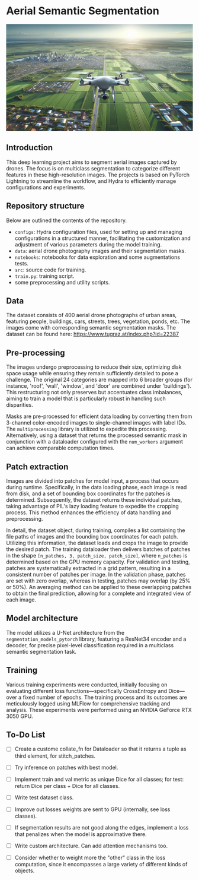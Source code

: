 # Aerial Semantic Segmentation

![drone_cover_image](data/aerial_drone.jpg)

## Introduction
This deep learning project aims to segment aerial images captured by drones. The focus is on multiclass segmentation to categorize different features in these high-resolution images. The projects is based on PyTorch Lightning to streamline the workflow, and Hydra to efficiently manage configurations and experiments.

## Repository structure
Below are outlined the contents of the repository.
- `configs`: Hydra configuration files, used for setting up and managing configurations in a structured manner, facilitating the customization and adjustment of various parameters during the model training​.
- `data`: aerial drone photography images and their segmentation masks.
- `notebooks`: notebooks for data exploration and some augmentations tests.
- `src`: source code for training.
- `train.py`: training script.
- some preprocessing and utility scripts.

## Data
The dataset consists of 400 aerial drone photographs of urban areas, featuring people, buildings, cars, streets, trees, vegetation, ponds, etc. The images come with corresponding semantic segmentation masks. The dataset can be found here: https://www.tugraz.at/index.php?id=22387

## Pre-processing
The images undergo preprocessing to reduce their size, optimizing disk space usage while ensuring they remain sufficiently detailed to pose a challenge. The original 24 categories are mapped into 6 broader groups (for instance, 'roof', 'wall', 'window', and 'door' are combined under 'buildings'). This restructuring not only preserves but accentuates class imbalances, aiming to train a model that is particularly robust in handling such disparities.

Masks are pre-processed for efficient data loading by converting them from 3-channel color-encoded images to single-channel images with label IDs. The `multiprocessing` library is utilized to expedite this processing. Alternatively, using a dataset that returns the processed semantic mask in conjunction with a dataloader configured with the `num_workers` argument can achieve comparable computation times.

## Patch extraction
Images are divided into patches for model input, a process that occurs during runtime. Specifically, in the data loading phase, each image is read from disk, and a set of bounding box coordinates for the patches is determined. Subsequently, the dataset returns these individual patches, taking advantage of PIL's lazy loading feature to expedite the cropping process. This method enhances the efficiency of data handling and preprocessing.

In detail, the dataset object, during training, compiles a list containing the file paths of images and the bounding box coordinates for each patch. Utilizing this information, the dataset loads and crops the image to provide the desired patch. The training dataloader then delivers batches of patches in the shape `[n_patches, 3, patch_size, patch_size]`, where `n_patches` is determined based on the GPU memory capacity.
For validation and testing, patches are systematically extracted in a grid pattern, resulting in a consistent number of patches per image. In the validation phase, patches are set with zero overlap, whereas in testing, patches may overlap (by 25% or 50%). An averaging method can be applied to these overlapping patches to obtain the final prediction, allowing for a complete and integrated view of each image.

## Model architecture
The model utilizes a U-Net architecture from the `segmentation_models_pytorch` library, featuring a ResNet34 encoder and a decoder, for precise pixel-level classification required in a multiclass semantic segmentation task.

## Training
Various training experiments were conducted, initially focusing on evaluating different loss functions—specifically CrossEntropy and Dice—over a fixed number of epochs. The training process and its outcomes are meticulously logged using MLFlow for comprehensive tracking and analysis. These experiments were performed using an NVIDIA GeForce RTX 3050 GPU.

## To-Do List

- [ ] Create a custome collate_fn for Dataloader so that it returns a tuple as third element, for stitch_patches.
- [ ] Try inference on patches with best model.
- [ ] Implement train and val metric as unique Dice for all classes; for test: return Dice per class + Dice for all classes.
- [ ] Write test dataset class.
- [ ] Improve out losses weights are sent to GPU (internally, see loss classes).
- [ ] If segmentation results are not good along the edges, implement a loss that penalizes when the model is approximative there.
- [ ] Write custom architecture. Can add attention mechanisms too.
- [ ] Consider whether to weight more the "other" class in the loss computation, since it encompasses a large variety of different kinds of objects.


